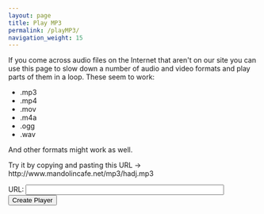 ```yaml
---
layout: page
title: Play MP3
permalink: /playMP3/
navigation_weight: 15
---
```

<div class="player">
<div id="showPlayer">
    
<p>If you come across audio files on the Internet that aren't on our
site you can use this page to slow down a number of audio and video
formats and play parts of them in a loop.
These seem to work:
</p>

<ul>
<li>.mp3</li>
<li>.mp4</li>
<li>.mov</li>
<li>.m4a</li>
<li>.ogg</li>
<li>.wav</li>

</ul>  

<p>
And other formats might work as well.
</p>

<p>
Try it by copying and pasting this URL -> http://www.mandolincafe.net/mp3/hadj.mp3
</p>
  
URL: <input type="text" name="url" class="enter" value="" id="url" style="width: 400px;" >
<input type="button" onclick="getURL()" value="Create Player">
    


</div>
</div>

<script type="text/javascript" src="{{ site.mp3_host }}/js/audio_controls.js"></script>  

<script>
function createMP3player(mp3url) {
    
    var tunesTable = document.getElementById('showPlayer');
    
    var mp3player = '';
    var tuneID = 4000;
    
    // Show title
    mp3player += '<h4>Playing: ' + mp3url + '</h4><br />';
    // build the audio player for each tune  
    mp3player += '<form onsubmit="return false" oninput="level.value = flevel.valueAsNumber">';        
    mp3player += '<audio id="A' + tuneID + '" title="' + mp3url + '" controls loop preload="none" style="width: 60%;">';
    mp3player += ' <source src="' + mp3url + '" type="audio/mpeg"></audio>';
    // build the slow down slider for each tune
    mp3player += '<span title="Adjust playback speed with slider">';
    mp3player += '<input name="flevel" id="RS' + tuneID + '"';
    mp3player += ' type="range" min="50" max="120" value="100"';
    mp3player += ' onchange="setPlaySpeed(value/100, A' + tuneID + ')" style="width: 30%;vertical-align:25%;">';
    mp3player += '<output name="level" style="vertical-align:25%;">100</output><span style="vertical-align:25%;">%</span>';
    mp3player += '</span>';
    // build the loop mechanism for each tune
    mp3player += '<br /><div style="padding-left: 100px;">'; 
    mp3player += '<span title="Play tune, select loop starting point, then select loop end point">';
    mp3player += '<input type="button" id="B1' + tuneID + '" value="Loop Start" onclick="SetPlayRange(A' + tuneID + ',0,B1' + tuneID + ', B2' + tuneID + ')">';
    mp3player += '<input type="button" id="B2' + tuneID + '" value=" Loop End " onclick="SetPlayRange(A' + tuneID + ',1,B1' + tuneID + ', B2' + tuneID + ')">';
    mp3player += '<input type="button" value="Reset" onclick="SetPlayRange(A' + tuneID + ',2,B1' + tuneID + ',B2' + tuneID + ')">';
    mp3player += '</span></div>';          
    mp3player += '</form>';
    
    mp3player += '<br /><br /><input type="button" onclick="reloadPage()" value="Get New URL">';
    
    showPlayer.innerHTML = mp3player;
    
}

function getURL() {
    var mp3url = document.getElementById("url").value;
    createMP3player(mp3url);
    
}
function reloadPage() {
    window.location.reload(true); 
}
</script>


